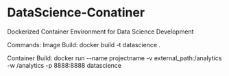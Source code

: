# DataScience-Conatiner
 Dockerized Container Environment for Data Science Development

 Commands:
 Image Build:
 docker build -t datascience .

 Container Build:
 docker run --name projectname -v external_path:/analytics -w /analytics -p 8888:8888 datascience